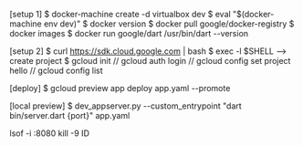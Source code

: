
[setup 1]
$ docker-machine create -d virtualbox dev
$ eval "$(docker-machine env dev)"
$ docker version
$ docker pull google/docker-registry
$ docker images
$ docker run google/dart /usr/bin/dart --version

[setup 2]
$ curl https://sdk.cloud.google.com | bash
$ exec -l $SHELL
--> create project
$ gcloud init
// gcloud auth login
// gcloud config set project hello
// gcloud config list


[deploy]
$ gcloud preview app deploy app.yaml --promote

[local preview]
$ dev_appserver.py --custom_entrypoint "dart bin/server.dart {port}" app.yaml


lsof -i :8080
kill -9 ID
